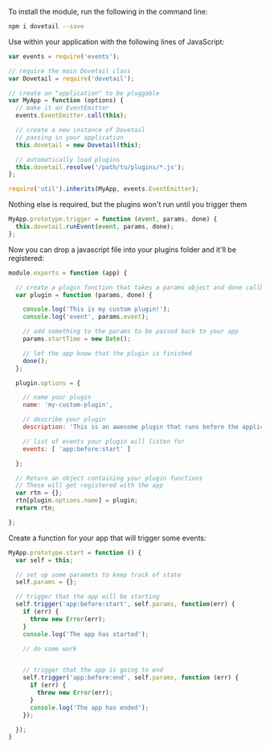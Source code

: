 To install the module, run the following in the command line:

```bash
npm i dovetail --save
```

Use within your application with the following lines of JavaScript:

```js
var events = require('events');

// require the main Dovetail class
var Dovetail = require('dovetail');

// create an "application" to be pluggable
var MyApp = function (options) {
  // make it an EventEmitter
  events.EventEmitter.call(this);

  // create a new instance of Dovetail
  // passing in your application
  this.dovetail = new Dovetail(this);

  // automatically load plugins
  this.dovetail.resolve('/path/to/plugins/*.js');
};

require('util').inherits(MyApp, events.EventEmitter);
```

Nothing else is required, but the plugins won't run until you
trigger them

```js
MyApp.prototype.trigger = function (event, params, done) {
  this.dovetail.runEvent(event, params, done);
};
```

Now you can drop a javascript file into your plugins folder and it'll be registered:

```js
module.exports = function (app) {

  // create a plugin function that takes a params object and done callback function
  var plugin = function (params, done) {

    console.log('This is my custom plugin!');
    console.log('event', params.event);

    // add something to the params to be passed back to your app
    params.startTime = new Date();

    // let the app know that the plugin is finished
    done();
  };

  plugin.options = {

    // name your plugin
    name: 'my-custom-plugin',

    // describe your plugin
    description: 'This is an awesome plugin that runs before the application starts.',

    // list of events your plugin will listen for
    events: [ 'app:before:start' ]

  };

  // Return an object containing your plugin functions
  // These will get registered with the app
  var rtn = {};
  rtn[plugin.options.name] = plugin;
  return rtn;

};
```

Create a function for your app that will trigger some events:

```js
MyApp.prototype.start = function () {
  var self = this;

  // set up some paramets to keep track of state
  self.params = {};

  // trigger that the app will be starting
  self.trigger('app:before:start', self.params, function(err) {
    if (err) {
      throw new Error(err);
    }
    console.log('The app has started');

    // do some work


    // trigger that the app is going to end
    self.trigger('app:before:end', self.params, function (err) {
      if (err) {
        throw new Error(err);
      }
      console.log('The app has ended');
    });

  });
}
```